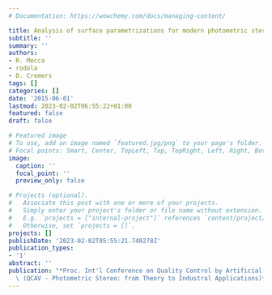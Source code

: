```yaml
---
# Documentation: https://wowchemy.com/docs/managing-content/

title: Analysis of surface parametrizations for modern photometric stereo modeling
subtitle: ''
summary: ''
authors:
- R. Mecca
- rodola
- D. Cremers
tags: []
categories: []
date: '2015-06-01'
lastmod: 2023-02-02T06:55:22+01:00
featured: false
draft: false

# Featured image
# To use, add an image named `featured.jpg/png` to your page's folder.
# Focal points: Smart, Center, TopLeft, Top, TopRight, Left, Right, BottomLeft, Bottom, BottomRight.
image:
  caption: ''
  focal_point: ''
  preview_only: false

# Projects (optional).
#   Associate this post with one or more of your projects.
#   Simply enter your project's folder or file name without extension.
#   E.g. `projects = ["internal-project"]` references `content/project/deep-learning/index.md`.
#   Otherwise, set `projects = []`.
projects: []
publishDate: '2023-02-02T05:55:21.740278Z'
publication_types:
- '1'
abstract: ''
publication: "*Proc. Int'l Conference on Quality Control by Artificial Vision Workshops\
  \ (QCAV - Photometric Stereo: from Theory to Industral Applications)*"
---
```

